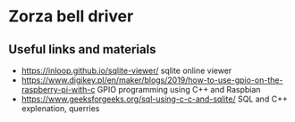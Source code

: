 # Zorza bell driver


## Useful links and materials
- https://inloop.github.io/sqlite-viewer/ sqlite online viewer
- https://www.digikey.pl/en/maker/blogs/2019/how-to-use-gpio-on-the-raspberry-pi-with-c GPIO programming using C++ and Raspbian
- https://www.geeksforgeeks.org/sql-using-c-c-and-sqlite/ SQL and C++ explenation, querries
